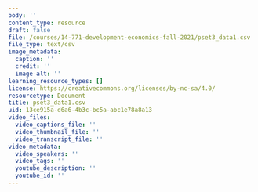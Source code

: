 ```yaml
---
body: ''
content_type: resource
draft: false
file: /courses/14-771-development-economics-fall-2021/pset3_data1.csv
file_type: text/csv
image_metadata:
  caption: ''
  credit: ''
  image-alt: ''
learning_resource_types: []
license: https://creativecommons.org/licenses/by-nc-sa/4.0/
resourcetype: Document
title: pset3_data1.csv
uid: 13ce915a-d6a6-4b3c-bc5a-abc1e78a8a13
video_files:
  video_captions_file: ''
  video_thumbnail_file: ''
  video_transcript_file: ''
video_metadata:
  video_speakers: ''
  video_tags: ''
  youtube_description: ''
  youtube_id: ''
---
```

